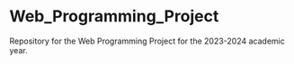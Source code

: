 # Web_Programming_Project
Repository for the Web Programming Project for the 2023-2024 academic year.
